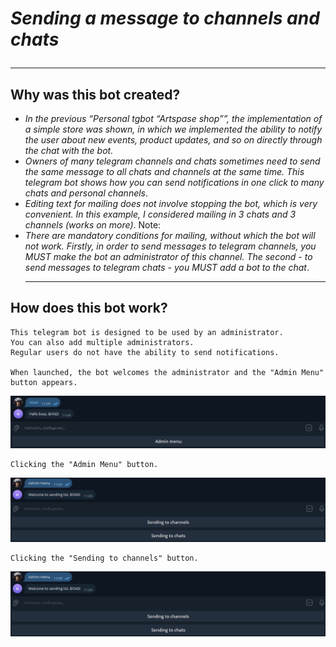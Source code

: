 # _Sending a message to channels and chats_ <hr>

## Why was this bot created?

   - _In the previous “Personal tgbot “Artspase shop””, the implementation 
of a simple store was shown, in which we implemented the ability to 
notify the user about new events, product updates, and so on directly 
through the chat with the bot._
   - _Owners of many telegram channels and chats sometimes need to send the 
   same message to all chats and channels at the same time. This telegram 
   bot shows how you can send notifications in one click to many chats and personal channels_.
   - _Editing text for mailing does not involve stopping the bot, which is very convenient. 
   In this example, I considered mailing in 3 chats and 3 channels (works on more)_.
   Note:
   - _There are mandatory conditions for mailing, without which the bot will not work. 
   Firstly, in order to send messages to telegram channels, you MUST make the bot an 
   administrator of this channel. The second - to send messages to telegram chats - you MUST add a bot to the chat_. <hr>

## How does this bot work?
    This telegram bot is designed to be used by an administrator.
    You can also add multiple administrators. 
    Regular users do not have the ability to send notifications. 

    When launched, the bot welcomes the administrator and the "Admin Menu" button appears.

![start](https://github.com/shancuha15/python_tgbot_Sending-a-message-to-channels-and-chats/blob/main/readme%20photo/start.png)

    Clicking the "Admin Menu" button.

![admin menu](https://github.com/shancuha15/python_tgbot_Sending-a-message-to-channels-and-chats/blob/main/readme%20photo/admin%20menu.png)

    Clicking the "Sending to channels" button.

![admin menu](https://github.com/shancuha15/python_tgbot_Sending-a-message-to-channels-and-chats/blob/main/readme%20photo/admin%20menu.png)
